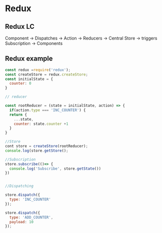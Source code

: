 # Redux

## Redux LC

Component -> Dispatches -> Action -> Reducers -> Central Store -> triggers Subscription -> Components


## Redux example

```jsx harmony
const redux =require('redux');
const createStore = redux.createStore;
const initialState = {
  counter: 0
}

// reducer

const rootReducer = (state = initialState, action) => {
  if(action.type === 'INC_COUNTER') {
  return {
    ...state,
    counter: state.counter +1
  }
}

//Store
cont store = createStore(rootReducer);
console.log(store.getStore();

//Subscription
store.subscribe(()=> {
  console.log('Subscribe', store.getState())
})


//Dispatching

store.dispatch({
  type: 'INC_COUNTER'
});

store.dispatch({
  type: 'ADD_COUNTER',
  payload: 10
});




```
